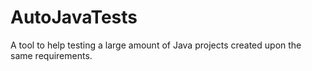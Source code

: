 # AutoJavaTests
A tool to help testing a large amount of Java projects created upon the same requirements.
